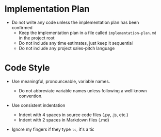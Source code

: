 # Implementation Plan

- Do not write any code unless the implementation plan has been confirmed
  - Keep the implementation plan in a file called `implementation-plan.md` in the project root
  - Do not include any time estimates, just keep it sequential
  - Do not include any project sales-pitch language

# Code Style

- Use meaningful, pronounceable, variable names.
  - Do not abbreviate variable names unless following a well known convention.

- Use consistent indentation
  - Indent with 4 spaces in source code files (.py, .js, etc.)
  - Indent with 2 spaces in Markdown files (.md)

- Ignore my fingers if they type `ls`, it's a tic